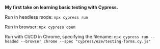 **My first take on learning basic testing with Cypress.**

Run in headless mode: ```npx cypress run```

Run in browser: ```npx cypress open```

Run with CI/CD in Chrome, specifying the filename: ```npx cypress run --headed --browser chrome --spec "cypress/e2e/testing-forms.cy.js"```
